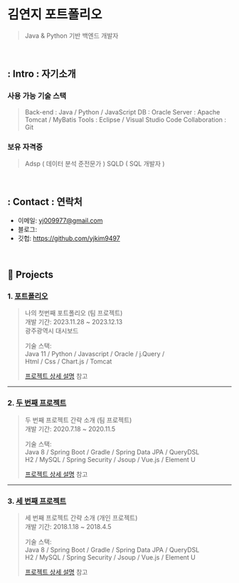 # 김연지 포트폴리오
>Java & Python 기반 백엔드 개발자

</br>

## : Intro : 자기소개
### 사용 가능 기술 스택
> Back-end : Java / Python / JavaScript
> DB : Oracle
> Server : Apache Tomcat / MyBatis
> Tools : Eclipse / Visual Studio Code
> Collaboration : Git
>
### 보유 자격증
> Adsp ( 데이터 분석 준전문가 )
> SQLD ( SQL 개발자 )

</br>

## : Contact : 연락처
- 이메일: yj009977@gmail.com
- 블로그: 
- 깃헙: https://github.com/yjkim9497

</br>

## :pushpin: Projects
### 1. [포트폴리오](https://github.com/SMHRD-2021-KDT-BigData-19/dicogram.git)
>나의 첫번째 포트폴리오 (팀 프로젝트)  
>개발 기간: 2023.11.28 ~ 2023.12.13  
>광주광역시 대시보드
>
>기술 스택:  
>Java 11 / Python / Javascript / Oracle / j.Query /  
>Html / Css / Chart.js / Tomcat
>
>[프로젝트 상세 설명](https://github.com/2021-SMHRD-KDT-AI-15/SEE) 참고

---

### 2. [두 번째 프로젝트](https://github.com/JungHyung2/gitio.io)
>두 번째 프로젝트 간략 소개  (팀 프로젝트)  
>개발 기간: 2020.7.18 ~ 2020.11.5  
>  
>기술 스택:  
>Java 8 / Spring Boot / Gradle / Spring Data JPA / QueryDSL  
>H2 / MySQL / Spring Security / Jsoup / Vue.js / Element U  
>  
>[프로젝트 상세 설명](https://github.com/JungHyung2/gitio.io) 참고

---

### 3. [세 번째 프로젝트](https://github.com/JungHyung2/gitio.io)
>세 번째 프로젝트 간략 소개  (개인 프로젝트)  
>개발 기간: 2018.1.18 ~ 2018.4.5  
>  
>기술 스택:  
>Java 8 / Spring Boot / Gradle / Spring Data JPA / QueryDSL  
>H2 / MySQL / Spring Security / Jsoup / Vue.js / Element U  
>  
>[프로젝트 상세 설명](https://github.com/JungHyung2/gitio.io) 참고

